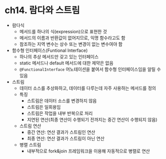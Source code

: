 # ch14. 람다와 스트림

- 람다식
  - 메서드를 하나의 식(expression)으로 표현한 것
  - 메서드의 이름과 반환값이 없어지므로, 익명 함수라고도 함
  - 참조하는 지역 변수는 상수 또는 변경이 없는 변수여야 함
- 함수형 인터페이스(Funtional Interface)
  - 하나의 추상 메서드만 갖고 있는 인터페이스
  - static 메서드나 default 메서드에 대한 제약은 없음
  - `@FunctionalInterface` 어노테이션을 붙여서 함수형 인터페이스임을 알릴 수 있음
- 스트림
  - 데이터 소스를 추상화하고, 데이터를 다루는데 자주 사용하는 메서드를 정의
  - 특징
    - 스트림은 데이터 소스를 변경하지 않음
    - 스트림은 일회용임
    - 스트림은 작업을 내부 반복으로 처리
    - 지연된 연산(최종 연산이 수행되기 전까지는 중간 연산이 수행되지 않음)
  - 스트림 연산
    - 중간 연산: 연산 결과가 스트림인 연산
    - 최종 연산: 연산 결과가 스트림이 아닌 연산
  - 병렬 스트림
    - 내부적으로 fork&join 프레임워크을 이용해 자동적으로 병렬로 연산
